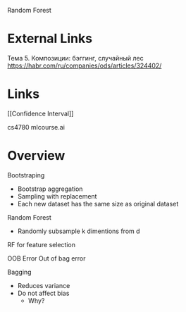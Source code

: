 Random Forest

# External Links

Тема 5. Композиции: бэггинг, случайный лес
https://habr.com/ru/companies/ods/articles/324402/

# Links

[[Confidence Interval]]

cs4780
mlcourse.ai

# Overview

Bootstraping
- Bootstrap aggregation
- Sampling with replacement
- Each new dataset has the same size as original dataset

Random Forest
- Randomly subsample k dimentions from d

RF for feature selection

OOB Error
Out of bag error

Bagging
- Reduces variance
- Do not affect bias
	- Why?